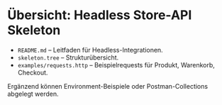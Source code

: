 # Übersicht: Headless Store-API Skeleton

- `README.md` – Leitfaden für Headless-Integrationen.
- `skeleton.tree` – Strukturübersicht.
- `examples/requests.http` – Beispielrequests für Produkt, Warenkorb, Checkout.

Ergänzend können Environment-Beispiele oder Postman-Collections abgelegt werden.
